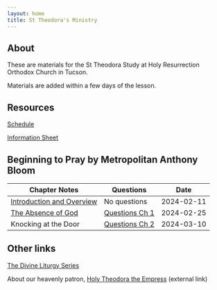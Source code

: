 ```yaml
---
layout: home
title: St Theodora's Ministry
---
```


## About
These are materials for the St Theodora Study at Holy Resurrection Orthodox Church in Tucson.

Materials are added within a few days of the lesson.

## Resources
[Schedule](docs/St%20Theodora%20Adult%20Ministry%20Assignment%20for%202024.pdf)

[Information Sheet](docs/St%20Theodora%20Adult%20Ministry%20Information%20Sheet%20-%202024.pdf)

## Beginning to Pray by Metropolitan Anthony Bloom

Chapter Notes| Questions | Date 
---|---|---
[Introduction and Overview](docs/240211%20Beginning%20to%20Pray%20-%20Introduction%201%20-%20Notes.pdf)| No questions | 2024-02-11
[The Absence of God](docs/2-25-24%20St%20Theodora%20Adult%20Ministry%20Chapter%20One.pdf)| [Questions Ch 1](qc1.md) | 2024-02-25
Knocking at the Door | [Questions Ch 2](qc2.md) | 2024-03-10


## Other links
[The Divine Liturgy Series](https://chthh.github.io/divine_liturgy_series/)  

About our heavenly patron, [Holy Theodora the Empress](https://www.oca.org/saints/lives/2024/02/11/100504-righteous-theodora-wife-of-emperor-theophilus-the-iconoclast) (external link)
 
